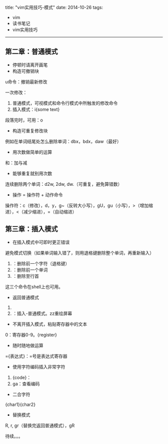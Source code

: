 title: "vim实用技巧-模式"
date: 2014-10-26
tags:
- vim 
- 读书笔记 
- vim实用技巧 

--- 

## 第二章：普通模式

- 停顿时请离开画笔 
- 构造可撤销块

u命令：撤销最新修改

一次修改：

1. 普通模式，可视模式和命令行模式中所触发的修改命令
2. 插入模式：i{some text}<Esc>

段落完时，可用：<Esc>o

- 构造可重复修改块

例如在单词结尾处怎么删除单词：dbx，bdx，daw（最好）

- 用次数做简单的运算

<C-a>和<C-x>：加与减

- 能够重复就别用次数

连续删除两个单词：d2w, 2dw, dw.（可重复，避免算错数）

- 操作 = 操作符 + 动作命令

操作符：c（修改），d，y，g~（反转大小写），gU，gu（小写），>（增加缩进），<（减少缩进），=（自动缩进）

<!--more-->

## 第三章：插入模式 

- 在插入模式中可即时更正错误

避免模式切换（如果单词输入错了，则用退格键删除整个单词，再重新输入）

1. <C-h>：删除前一个字符（退格键）
2. <C-w>：删除前一个单词
3. <C-u>：删除至行首

这三个命令在shell上也可用。

- 返回普通模式

1. <Esc>
2. <C-o>：插入-普通模式。<C-o>zz重绘屏幕

- 不离开插入模式，粘贴寄存器中的文本

<C-r>0：寄存器0-9。<C-r>{register}

- 随时随地做运算

<C-r>={表达式}：=号是表达式寄存器

- 使用字符编码插入非常字符

1. <C-v>{code}：
2. ga：查看编码

- 二合字符 

<C-k>{char1}{char2}

- 替换模式 

R, r, gr（替换完返回普通模式），gR

待续。。。

